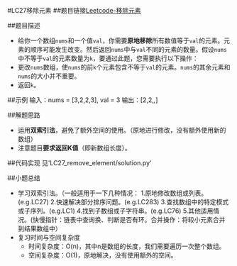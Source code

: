 #LC27移除元素
##题目链接[Leetcode-移除元素](https://leetcode.cn/problems/remove-element/)

##题目描述
 - 给你一个数组`nums`和一个值`val`，你需要**原地移除**所有数值等于`val`的元素。元素的顺序可能发生改变。然后返回`nums`中与`val`不同的元素的数量。假设`nums`中不等于`val`的元素数量为`k`，要通过此题，您需要执行以下操作：
 - 更改`nums`数组，使`nums`的前`k`个元素包含不等于`val`的元素。`nums`的其余元素和`nums`的大小并不重要。
 - 返回`k`。

##示例
输入：nums = [3,2,2,3], val = 3
输出：[2,2,_,_]

##解题思路
 - 运用**双索引法**，避免了额外空间的使用。（原地进行修改，没有额外使用新的数组）
 - 注意题目**要求返回K值**（即新数组长度）。

##代码实现
见'LC27_remove_element/solution.py'

##小题总结
 - 学习双索引法。（一般适用于一下几种情况：
   1.原地修改数组或列表。(e.g.LC27)
   2.快速解决部分排序问题。(e.g.LC283)
   3.查找数组中的特定模式或子序列。(e.g.LC1)
   4.找到子数组或子字符串。(e.g.LC76)
   5.其他适用情况。(快慢指针：链表中查询换、判断是否有环。合并操作：将较小元素合并到结果数组中）
 - 复习时间与空间复杂度
    - 时间复杂度：O(n)，其中n是数组的长度，我们需要遍历一次整个数组。
    - 空间复杂度：O(1)，原地解决，没有使用额外的空间。
